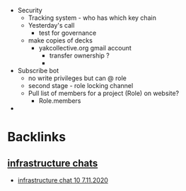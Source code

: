 - Security
    - Tracking system - who has which key chain
    - Yesterday's call
        - test for governance
    - make copies of decks
        - yakcollective.org gmail account 
            - transfer ownership ? 
            - 
- Subscribe bot
    - no write privileges but can @ role 
    - second stage - role locking channel
    - Pull list of members for a project (Role) on website? 
        - Role.members
- 

# Backlinks
## [infrastructure chats](<infrastructure chats.md>)
- [infrastructure chat 10 7.11.2020](<infrastructure chat 10 7.11.2020.md>)

